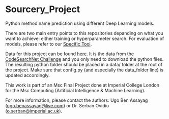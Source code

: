 # Sourcery_Project
Python method name prediction using different Deep Learning models.

There are two main entry points to this repositories depanding on what you want to achieve: either training or hyperparameter search. For evaluation of models, please refer to our <a href="https://github.com/UgoBena/Evaluation-Tool-For-Method-Naming" target="_blank">Specific Tool</a>.

Data for this project can be found <a href="https://github.com/github/CodeSearchNet#downloading-data-from-s3" target="_blank">here</a>. It is the data from the <a href="https://github.blog/2019-09-26-introducing-the-codesearchnet-challenge/" target="_blank">CodeSearchNet Challenge</a> and you only need to download the python files. The resulting python folder should be placed in a data/ folder at the root of the project. Make sure that config.py (and especially the data_folder line) is updated accordingly.

This work is part of an Msc Final Project done at Imperial College London for the Msc Computing (Artificial Intelligence & Machine Learning).

For more information, please contact the authors: Ugo Ben Assayag (ugo.benassayag@live.com) or Dr. Serban Ovidiu (o.serban@imperial.ac.uk).
